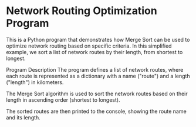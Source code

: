 # Network Routing Optimization Program

This is a Python program that demonstrates how Merge Sort can be used to optimize network routing based on specific criteria. In this simplified example, we sort a list of network routes by their length, from shortest to longest.

Program Description
The program defines a list of network routes, where each route is represented as a dictionary with a name ("route") and a length ("length") in kilometers.

The Merge Sort algorithm is used to sort the network routes based on their length in ascending order (shortest to longest).

The sorted routes are then printed to the console, showing the route name and its length.

<!--
Sample output
Sorted Network Routes:
Route: Route D, Length: 75 kilometers
Route: Route B, Length: 90 kilometers
Route: Route A, Length: 120 kilometers
Route: Route C, Length: 150 kilometers

-->
